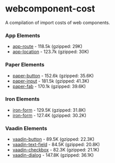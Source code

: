 # webcomponent-cost
A compilation of import costs of web components.


### App Elements
+ [app-route](https://github.com/PolymerElements/app-route) - 118.5k (gzipped: 29K)
+ [app-location](https://github.com/PolymerElements/app-location) - 123.7k (gzipped: 30K)

### Paper Elements
+ [paper-button](https://github.com/PolymerElements/paper-button) - 152.6k (gzipped: 35.6K)
+ [paper-input](https://github.com/PolymerElements/paper-input) - 181.5k (gzipped: 41.3K)
+ [paper-fab](https://github.com/PolymerElements/paper-fab) - 170.1k (gzipped: 39.6K)

### Iron Elements
+ [iron-form](https://github.com/PolymerElements/iron-form) - 129.5K (gzipped: 31.8K)
+ [iron-form](https://github.com/PolymerElements/iron-icon) - 127.4K (gzipped: 30.2K)

### Vaadin Elements
+ [vaadin-button](https://vaadin.com/components/vaadin-button) - 89.5K (gzipped: 22.3K)
+ [vaadin-text-field](https://vaadin.com/components/vaadin-text-field) - 84.5K (gzipped: 20.8K)
+ [vaadin-checkbox](https://vaadin.com/components/vaadin-checkbox) - 82.3K (gzipped: 21.1K)
+ [vaadin-dialog](https://vaadin.com/components/vaadin-dialog) - 147.8K (gzipped: 36.1K)
